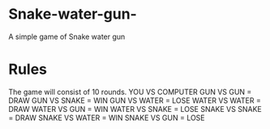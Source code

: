 # Snake-water-gun-
A simple game of Snake water gun 

# Rules
The game will consist of 10 rounds.
YOU VS COMPUTER
GUN VS GUN = DRAW
GUN VS SNAKE = WIN
GUN VS WATER = LOSE
WATER VS WATER = DRAW
WATER VS GUN = WIN
WATER VS SNAKE = LOSE
SNAKE VS SNAKE = DRAW
SNAKE VS WATER = WIN
SNAKE VS GUN = LOSE
